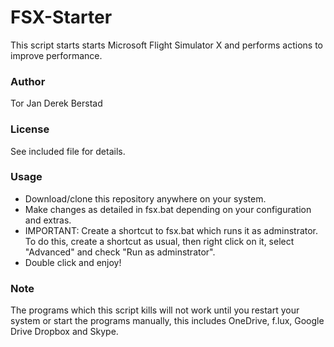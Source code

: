 # FSX-Starter
This script starts starts Microsoft Flight Simulator X and performs actions to improve performance.
### Author
Tor Jan Derek Berstad
### License
See included file for details.
### Usage 
* Download/clone this repository anywhere on your system. 
* Make changes as detailed in fsx.bat depending on your configuration and extras.
* IMPORTANT: Create a shortcut to fsx.bat which runs it as adminstrator.
  To do this, create a shortcut as usual, then right click on it, select
  "Advanced" and check "Run as adminstrator".
* Double click and enjoy!
### Note
The programs which this script kills will not work until you restart your
system or start the programs manually, this includes OneDrive, f.lux, Google Drive
Dropbox and Skype.
